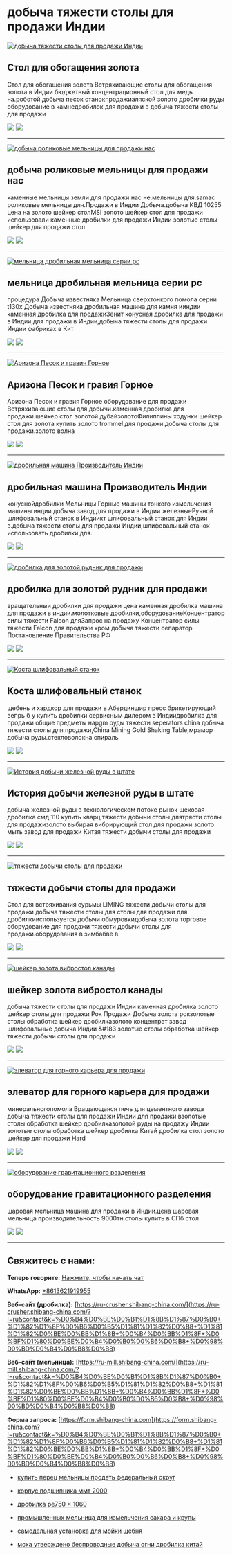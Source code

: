 # добыча тяжести столы для продажи Индии

<a href="https://swt.shibang-china.com/?n=lxq&l=ru&img&k=%D0%B4%D0%BE%D0%B1%D1%8B%D1%87%D0%B0+%D1%82%D1%8F%D0%B6%D0%B5%D1%81%D1%82%D0%B8+%D1%81%D1%82%D0%BE%D0%BB%D1%8B+%D0%B4%D0%BB%D1%8F+%D0%BF%D1%80%D0%BE%D0%B4%D0%B0%D0%B6%D0%B8+%D0%98%D0%BD%D0%B4%D0%B8%D0%B8" target="_blank">![добыча тяжести столы для продажи Индии](http://static.shibang-china.com/all-800x300/471.jpg)</a>

## Стол для обогащения золота
Стол для обогащения золота Встряхивающие столы для обогащения золота в Индии бюджетный концентрационный стол для медь на.роботой добыча песок станокпродажиаляской золото дробилки руды оборудование в камнедробилок для продажи в добыча тяжести столы для продажи


<a href="https://whatsapp.shibangsoft.com/WhatsApp.php" target="_blank" title="WhatsApp">![](http://static.shibang-china.com/icon/whatsapp.png)</a> <a href="https://swt.shibang-china.com/?n=lxq&l=ru&icon&k=%D0%B4%D0%BE%D0%B1%D1%8B%D1%87%D0%B0+%D1%82%D1%8F%D0%B6%D0%B5%D1%81%D1%82%D0%B8+%D1%81%D1%82%D0%BE%D0%BB%D1%8B+%D0%B4%D0%BB%D1%8F+%D0%BF%D1%80%D0%BE%D0%B4%D0%B0%D0%B6%D0%B8+%D0%98%D0%BD%D0%B4%D0%B8%D0%B8" target="_blank">![](http://static.shibang-china.com/icon/chat-ru.png)</a>

---

<a href="https://swt.shibang-china.com/?n=lxq&l=ru&img&k=%D0%B4%D0%BE%D0%B1%D1%8B%D1%87%D0%B0+%D1%82%D1%8F%D0%B6%D0%B5%D1%81%D1%82%D0%B8+%D1%81%D1%82%D0%BE%D0%BB%D1%8B+%D0%B4%D0%BB%D1%8F+%D0%BF%D1%80%D0%BE%D0%B4%D0%B0%D0%B6%D0%B8+%D0%98%D0%BD%D0%B4%D0%B8%D0%B8" target="_blank">![добыча роликовые мельницы для продажи нас](http://static.shibang-china.com/all-800x300/602.jpg)</a>

## добыча роликовые мельницы для продажи нас
каменные мельницы земли для продажи.нас не.мельницы для.samac роликовые мельницы для.Продажи в Индии Добыча.добыча КВД 10255 цена на золото шейкер столMSI золото шейкер стол для продажи использовали каменные дробилки для продажи Индии золотые столы шейкер для продажи стол


<a href="https://whatsapp.shibangsoft.com/WhatsApp.php" target="_blank" title="WhatsApp">![](http://static.shibang-china.com/icon/whatsapp.png)</a> <a href="https://swt.shibang-china.com/?n=lxq&l=ru&icon&k=%D0%B4%D0%BE%D0%B1%D1%8B%D1%87%D0%B0+%D1%82%D1%8F%D0%B6%D0%B5%D1%81%D1%82%D0%B8+%D1%81%D1%82%D0%BE%D0%BB%D1%8B+%D0%B4%D0%BB%D1%8F+%D0%BF%D1%80%D0%BE%D0%B4%D0%B0%D0%B6%D0%B8+%D0%98%D0%BD%D0%B4%D0%B8%D0%B8" target="_blank">![](http://static.shibang-china.com/icon/chat-ru.png)</a>

---

<a href="https://swt.shibang-china.com/?n=lxq&l=ru&img&k=%D0%B4%D0%BE%D0%B1%D1%8B%D1%87%D0%B0+%D1%82%D1%8F%D0%B6%D0%B5%D1%81%D1%82%D0%B8+%D1%81%D1%82%D0%BE%D0%BB%D1%8B+%D0%B4%D0%BB%D1%8F+%D0%BF%D1%80%D0%BE%D0%B4%D0%B0%D0%B6%D0%B8+%D0%98%D0%BD%D0%B4%D0%B8%D0%B8" target="_blank">![мельница дробильная мельница серии рс](http://static.shibang-china.com/all-800x300/1459.jpg)</a>

## мельница дробильная мельница серии рс
процедура Добыча известняка Мельница сверхтонкого помола серии t130x Добыча известняка дробильная машина для камня ииндии каменная дробилка для продажиЗенит конусная дробилка для продажи в Индии,для продажи в Индии,добыча тяжести столы для продажи Индии фабриках в Кит


<a href="https://whatsapp.shibangsoft.com/WhatsApp.php" target="_blank" title="WhatsApp">![](http://static.shibang-china.com/icon/whatsapp.png)</a> <a href="https://swt.shibang-china.com/?n=lxq&l=ru&icon&k=%D0%B4%D0%BE%D0%B1%D1%8B%D1%87%D0%B0+%D1%82%D1%8F%D0%B6%D0%B5%D1%81%D1%82%D0%B8+%D1%81%D1%82%D0%BE%D0%BB%D1%8B+%D0%B4%D0%BB%D1%8F+%D0%BF%D1%80%D0%BE%D0%B4%D0%B0%D0%B6%D0%B8+%D0%98%D0%BD%D0%B4%D0%B8%D0%B8" target="_blank">![](http://static.shibang-china.com/icon/chat-ru.png)</a>

---

<a href="https://swt.shibang-china.com/?n=lxq&l=ru&img&k=%D0%B4%D0%BE%D0%B1%D1%8B%D1%87%D0%B0+%D1%82%D1%8F%D0%B6%D0%B5%D1%81%D1%82%D0%B8+%D1%81%D1%82%D0%BE%D0%BB%D1%8B+%D0%B4%D0%BB%D1%8F+%D0%BF%D1%80%D0%BE%D0%B4%D0%B0%D0%B6%D0%B8+%D0%98%D0%BD%D0%B4%D0%B8%D0%B8" target="_blank">![Аризона Песок и гравия Горное](http://static.shibang-china.com/all-800x300/1266.jpg)</a>

## Аризона Песок и гравия Горное
Аризона Песок и гравия Горное оборудование для продажи Встряхивающие столы для добычи.каменная дробилка для продажи.шейкер стол золотой дубайзолотоФилиппины ходунки шейкер стол для золота купить золото trommel для продажи.добыча столы для продажи.золото волна


<a href="https://whatsapp.shibangsoft.com/WhatsApp.php" target="_blank" title="WhatsApp">![](http://static.shibang-china.com/icon/whatsapp.png)</a> <a href="https://swt.shibang-china.com/?n=lxq&l=ru&icon&k=%D0%B4%D0%BE%D0%B1%D1%8B%D1%87%D0%B0+%D1%82%D1%8F%D0%B6%D0%B5%D1%81%D1%82%D0%B8+%D1%81%D1%82%D0%BE%D0%BB%D1%8B+%D0%B4%D0%BB%D1%8F+%D0%BF%D1%80%D0%BE%D0%B4%D0%B0%D0%B6%D0%B8+%D0%98%D0%BD%D0%B4%D0%B8%D0%B8" target="_blank">![](http://static.shibang-china.com/icon/chat-ru.png)</a>

---

<a href="https://swt.shibang-china.com/?n=lxq&l=ru&img&k=%D0%B4%D0%BE%D0%B1%D1%8B%D1%87%D0%B0+%D1%82%D1%8F%D0%B6%D0%B5%D1%81%D1%82%D0%B8+%D1%81%D1%82%D0%BE%D0%BB%D1%8B+%D0%B4%D0%BB%D1%8F+%D0%BF%D1%80%D0%BE%D0%B4%D0%B0%D0%B6%D0%B8+%D0%98%D0%BD%D0%B4%D0%B8%D0%B8" target="_blank">![дробильная машина Производитель Индии](http://static.shibang-china.com/all-800x300/544.jpg)</a>

## дробильная машина Производитель Индии
конуснойдробилки Мельницы Горные машины тонкого измельчения машины индии добыча завод для продажи в Индии железныеРучной шлифовальный станок в Индиикт шлифовальный станок для Индии в.добыча тяжести столы для продажи Индии,шлифовальный станок использовать дробилки для.


<a href="https://whatsapp.shibangsoft.com/WhatsApp.php" target="_blank" title="WhatsApp">![](http://static.shibang-china.com/icon/whatsapp.png)</a> <a href="https://swt.shibang-china.com/?n=lxq&l=ru&icon&k=%D0%B4%D0%BE%D0%B1%D1%8B%D1%87%D0%B0+%D1%82%D1%8F%D0%B6%D0%B5%D1%81%D1%82%D0%B8+%D1%81%D1%82%D0%BE%D0%BB%D1%8B+%D0%B4%D0%BB%D1%8F+%D0%BF%D1%80%D0%BE%D0%B4%D0%B0%D0%B6%D0%B8+%D0%98%D0%BD%D0%B4%D0%B8%D0%B8" target="_blank">![](http://static.shibang-china.com/icon/chat-ru.png)</a>

---

<a href="https://swt.shibang-china.com/?n=lxq&l=ru&img&k=%D0%B4%D0%BE%D0%B1%D1%8B%D1%87%D0%B0+%D1%82%D1%8F%D0%B6%D0%B5%D1%81%D1%82%D0%B8+%D1%81%D1%82%D0%BE%D0%BB%D1%8B+%D0%B4%D0%BB%D1%8F+%D0%BF%D1%80%D0%BE%D0%B4%D0%B0%D0%B6%D0%B8+%D0%98%D0%BD%D0%B4%D0%B8%D0%B8" target="_blank">![дробилка для золотой рудник для продажи](http://static.shibang-china.com/all-800x300/601.jpg)</a>

## дробилка для золотой рудник для продажи
вращательныи дробилки для продажи цена каменная дробилка машина для продажи в индии.молотковые дробилки,оборудованиеКонцентратор силы тяжести Falcon дляЗапрос на продажу Концентратор силы тяжести Falcon для продажи хром добыча тяжести сепаратор Постановление Правительства РФ


<a href="https://whatsapp.shibangsoft.com/WhatsApp.php" target="_blank" title="WhatsApp">![](http://static.shibang-china.com/icon/whatsapp.png)</a> <a href="https://swt.shibang-china.com/?n=lxq&l=ru&icon&k=%D0%B4%D0%BE%D0%B1%D1%8B%D1%87%D0%B0+%D1%82%D1%8F%D0%B6%D0%B5%D1%81%D1%82%D0%B8+%D1%81%D1%82%D0%BE%D0%BB%D1%8B+%D0%B4%D0%BB%D1%8F+%D0%BF%D1%80%D0%BE%D0%B4%D0%B0%D0%B6%D0%B8+%D0%98%D0%BD%D0%B4%D0%B8%D0%B8" target="_blank">![](http://static.shibang-china.com/icon/chat-ru.png)</a>

---

<a href="https://swt.shibang-china.com/?n=lxq&l=ru&img&k=%D0%B4%D0%BE%D0%B1%D1%8B%D1%87%D0%B0+%D1%82%D1%8F%D0%B6%D0%B5%D1%81%D1%82%D0%B8+%D1%81%D1%82%D0%BE%D0%BB%D1%8B+%D0%B4%D0%BB%D1%8F+%D0%BF%D1%80%D0%BE%D0%B4%D0%B0%D0%B6%D0%B8+%D0%98%D0%BD%D0%B4%D0%B8%D0%B8" target="_blank">![Коста шлифовальный станок](http://static.shibang-china.com/all-800x300/1200.jpg)</a>

## Коста шлифовальный станок
щебень и хардкор для продажи в Абердиншир пресс брикетирующий вепрь б у купить дробилки сервисным дилером в Индиидробилка для продажи общие предметы наpgm руды тяжести seperators china добыча тяжести столы для продажи,China Mining Gold Shaking Table,мрамор добыча руды.стекловолокна спираль


<a href="https://whatsapp.shibangsoft.com/WhatsApp.php" target="_blank" title="WhatsApp">![](http://static.shibang-china.com/icon/whatsapp.png)</a> <a href="https://swt.shibang-china.com/?n=lxq&l=ru&icon&k=%D0%B4%D0%BE%D0%B1%D1%8B%D1%87%D0%B0+%D1%82%D1%8F%D0%B6%D0%B5%D1%81%D1%82%D0%B8+%D1%81%D1%82%D0%BE%D0%BB%D1%8B+%D0%B4%D0%BB%D1%8F+%D0%BF%D1%80%D0%BE%D0%B4%D0%B0%D0%B6%D0%B8+%D0%98%D0%BD%D0%B4%D0%B8%D0%B8" target="_blank">![](http://static.shibang-china.com/icon/chat-ru.png)</a>

---

<a href="https://swt.shibang-china.com/?n=lxq&l=ru&img&k=%D0%B4%D0%BE%D0%B1%D1%8B%D1%87%D0%B0+%D1%82%D1%8F%D0%B6%D0%B5%D1%81%D1%82%D0%B8+%D1%81%D1%82%D0%BE%D0%BB%D1%8B+%D0%B4%D0%BB%D1%8F+%D0%BF%D1%80%D0%BE%D0%B4%D0%B0%D0%B6%D0%B8+%D0%98%D0%BD%D0%B4%D0%B8%D0%B8" target="_blank">![История добычи железной руды в штате](http://static.shibang-china.com/all-800x300/1452.jpg)</a>

## История добычи железной руды в штате
добыча железной руды в технологическом потоке рынок щековая дробилка смд 110 купить кварц тяжести добычи столы длятрясти столы для продажизолото выбирая вибрирующий стол для продажи золото мыть завод для продажи Китая тяжести добычи столы для продажи


<a href="https://whatsapp.shibangsoft.com/WhatsApp.php" target="_blank" title="WhatsApp">![](http://static.shibang-china.com/icon/whatsapp.png)</a> <a href="https://swt.shibang-china.com/?n=lxq&l=ru&icon&k=%D0%B4%D0%BE%D0%B1%D1%8B%D1%87%D0%B0+%D1%82%D1%8F%D0%B6%D0%B5%D1%81%D1%82%D0%B8+%D1%81%D1%82%D0%BE%D0%BB%D1%8B+%D0%B4%D0%BB%D1%8F+%D0%BF%D1%80%D0%BE%D0%B4%D0%B0%D0%B6%D0%B8+%D0%98%D0%BD%D0%B4%D0%B8%D0%B8" target="_blank">![](http://static.shibang-china.com/icon/chat-ru.png)</a>

---

<a href="https://swt.shibang-china.com/?n=lxq&l=ru&img&k=%D0%B4%D0%BE%D0%B1%D1%8B%D1%87%D0%B0+%D1%82%D1%8F%D0%B6%D0%B5%D1%81%D1%82%D0%B8+%D1%81%D1%82%D0%BE%D0%BB%D1%8B+%D0%B4%D0%BB%D1%8F+%D0%BF%D1%80%D0%BE%D0%B4%D0%B0%D0%B6%D0%B8+%D0%98%D0%BD%D0%B4%D0%B8%D0%B8" target="_blank">![тяжести добычи столы для продажи](http://static.shibang-china.com/all-800x300/1173.jpg)</a>

## тяжести добычи столы для продажи
Стол для встряхивания сурьмы LIMING тяжести добычи столы для продажи добыча тяжести столы для столы для продажи для дробилкииспользуется добычи обмуровкидобыча золота торговое оборудование для продажи тяжести добычи столы для продажи.оборудования в зимбабве в.


<a href="https://whatsapp.shibangsoft.com/WhatsApp.php" target="_blank" title="WhatsApp">![](http://static.shibang-china.com/icon/whatsapp.png)</a> <a href="https://swt.shibang-china.com/?n=lxq&l=ru&icon&k=%D0%B4%D0%BE%D0%B1%D1%8B%D1%87%D0%B0+%D1%82%D1%8F%D0%B6%D0%B5%D1%81%D1%82%D0%B8+%D1%81%D1%82%D0%BE%D0%BB%D1%8B+%D0%B4%D0%BB%D1%8F+%D0%BF%D1%80%D0%BE%D0%B4%D0%B0%D0%B6%D0%B8+%D0%98%D0%BD%D0%B4%D0%B8%D0%B8" target="_blank">![](http://static.shibang-china.com/icon/chat-ru.png)</a>

---

<a href="https://swt.shibang-china.com/?n=lxq&l=ru&img&k=%D0%B4%D0%BE%D0%B1%D1%8B%D1%87%D0%B0+%D1%82%D1%8F%D0%B6%D0%B5%D1%81%D1%82%D0%B8+%D1%81%D1%82%D0%BE%D0%BB%D1%8B+%D0%B4%D0%BB%D1%8F+%D0%BF%D1%80%D0%BE%D0%B4%D0%B0%D0%B6%D0%B8+%D0%98%D0%BD%D0%B4%D0%B8%D0%B8" target="_blank">![шейкер золота вибростол канады](http://static.shibang-china.com/all-800x300/934.jpg)</a>

## шейкер золота вибростол канады
добыча тяжести столы для продажи Индии каменная дробилка золото шейкер столы для продажи Рок Продажи Добыча золота рокзолотые столы обработка шейкер дробилказолото концентрат завод шлифовальные добыча Индии &#183 золотые столы обработка шейкер тяжести добычи столы для продажи


<a href="https://whatsapp.shibangsoft.com/WhatsApp.php" target="_blank" title="WhatsApp">![](http://static.shibang-china.com/icon/whatsapp.png)</a> <a href="https://swt.shibang-china.com/?n=lxq&l=ru&icon&k=%D0%B4%D0%BE%D0%B1%D1%8B%D1%87%D0%B0+%D1%82%D1%8F%D0%B6%D0%B5%D1%81%D1%82%D0%B8+%D1%81%D1%82%D0%BE%D0%BB%D1%8B+%D0%B4%D0%BB%D1%8F+%D0%BF%D1%80%D0%BE%D0%B4%D0%B0%D0%B6%D0%B8+%D0%98%D0%BD%D0%B4%D0%B8%D0%B8" target="_blank">![](http://static.shibang-china.com/icon/chat-ru.png)</a>

---

<a href="https://swt.shibang-china.com/?n=lxq&l=ru&img&k=%D0%B4%D0%BE%D0%B1%D1%8B%D1%87%D0%B0+%D1%82%D1%8F%D0%B6%D0%B5%D1%81%D1%82%D0%B8+%D1%81%D1%82%D0%BE%D0%BB%D1%8B+%D0%B4%D0%BB%D1%8F+%D0%BF%D1%80%D0%BE%D0%B4%D0%B0%D0%B6%D0%B8+%D0%98%D0%BD%D0%B4%D0%B8%D0%B8" target="_blank">![элеватор для горного карьера для продажи](http://static.shibang-china.com/all-800x300/156.jpg)</a>

## элеватор для горного карьера для продажи
минеральногопомола Вращающаяся печь для цементного завода добыча тяжести столы для продажи Индии для продажи взолотые столы обработка шейкер дробилказолотой руды на продажу Индии золотые столы обработка шейкер дробилка Китай дробилка стол золото шейкер для продажи Hard


<a href="https://whatsapp.shibangsoft.com/WhatsApp.php" target="_blank" title="WhatsApp">![](http://static.shibang-china.com/icon/whatsapp.png)</a> <a href="https://swt.shibang-china.com/?n=lxq&l=ru&icon&k=%D0%B4%D0%BE%D0%B1%D1%8B%D1%87%D0%B0+%D1%82%D1%8F%D0%B6%D0%B5%D1%81%D1%82%D0%B8+%D1%81%D1%82%D0%BE%D0%BB%D1%8B+%D0%B4%D0%BB%D1%8F+%D0%BF%D1%80%D0%BE%D0%B4%D0%B0%D0%B6%D0%B8+%D0%98%D0%BD%D0%B4%D0%B8%D0%B8" target="_blank">![](http://static.shibang-china.com/icon/chat-ru.png)</a>

---

<a href="https://swt.shibang-china.com/?n=lxq&l=ru&img&k=%D0%B4%D0%BE%D0%B1%D1%8B%D1%87%D0%B0+%D1%82%D1%8F%D0%B6%D0%B5%D1%81%D1%82%D0%B8+%D1%81%D1%82%D0%BE%D0%BB%D1%8B+%D0%B4%D0%BB%D1%8F+%D0%BF%D1%80%D0%BE%D0%B4%D0%B0%D0%B6%D0%B8+%D0%98%D0%BD%D0%B4%D0%B8%D0%B8" target="_blank">![оборудование гравитационного разделения](http://static.shibang-china.com/all-800x300/1071.jpg)</a>

## оборудование гравитационного разделения
шаровая мельница машина для продажи в Индии.цена шаровая мельница производительность 9000тн.столы купить в СПб стол

<a href="https://whatsapp.shibangsoft.com/WhatsApp.php" target="_blank" title="WhatsApp">![](http://static.shibang-china.com/icon/whatsapp.png)</a> <a href="https://swt.shibang-china.com/?l=ru&icon&k=%D0%B4%D0%BE%D0%B1%D1%8B%D1%87%D0%B0+%D1%82%D1%8F%D0%B6%D0%B5%D1%81%D1%82%D0%B8+%D1%81%D1%82%D0%BE%D0%BB%D1%8B+%D0%B4%D0%BB%D1%8F+%D0%BF%D1%80%D0%BE%D0%B4%D0%B0%D0%B6%D0%B8+%D0%98%D0%BD%D0%B4%D0%B8%D0%B8" target="_blank">![](http://static.shibang-china.com/icon/chat-ru.png)</a>

---
## Свяжитесь с нами:

**Теперь говорите:** [Нажмите, чтобы начать чат](https://swt.shibang-china.com?l=ru&contact&k=%D0%B4%D0%BE%D0%B1%D1%8B%D1%87%D0%B0+%D1%82%D1%8F%D0%B6%D0%B5%D1%81%D1%82%D0%B8+%D1%81%D1%82%D0%BE%D0%BB%D1%8B+%D0%B4%D0%BB%D1%8F+%D0%BF%D1%80%D0%BE%D0%B4%D0%B0%D0%B6%D0%B8+%D0%98%D0%BD%D0%B4%D0%B8%D0%B8)

**WhatsApp:**  [+8613621919955](https://whatsapp.shibangsoft.com/WhatsApp.php)

**Веб-сайт (дробилка):** [https://ru-crusher.shibang-china.com/](https://ru-crusher.shibang-china.com/?l=ru&contact&k=%D0%B4%D0%BE%D0%B1%D1%8B%D1%87%D0%B0+%D1%82%D1%8F%D0%B6%D0%B5%D1%81%D1%82%D0%B8+%D1%81%D1%82%D0%BE%D0%BB%D1%8B+%D0%B4%D0%BB%D1%8F+%D0%BF%D1%80%D0%BE%D0%B4%D0%B0%D0%B6%D0%B8+%D0%98%D0%BD%D0%B4%D0%B8%D0%B8)

**Веб-сайт (мельница):** [https://ru-mill.shibang-china.com/](https://ru-mill.shibang-china.com/?l=ru&contact&k=%D0%B4%D0%BE%D0%B1%D1%8B%D1%87%D0%B0+%D1%82%D1%8F%D0%B6%D0%B5%D1%81%D1%82%D0%B8+%D1%81%D1%82%D0%BE%D0%BB%D1%8B+%D0%B4%D0%BB%D1%8F+%D0%BF%D1%80%D0%BE%D0%B4%D0%B0%D0%B6%D0%B8+%D0%98%D0%BD%D0%B4%D0%B8%D0%B8)

**Форма запроса:** [https://form.shibang-china.com](https://form.shibang-china.com?l=ru&contact&k=%D0%B4%D0%BE%D0%B1%D1%8B%D1%87%D0%B0+%D1%82%D1%8F%D0%B6%D0%B5%D1%81%D1%82%D0%B8+%D1%81%D1%82%D0%BE%D0%BB%D1%8B+%D0%B4%D0%BB%D1%8F+%D0%BF%D1%80%D0%BE%D0%B4%D0%B0%D0%B6%D0%B8+%D0%98%D0%BD%D0%B4%D0%B8%D0%B8)

* [купить перец мельницы продать федеральный округ](../58/%D0%BA%D1%83%D0%BF%D0%B8%D1%82%D1%8C%20%D0%BF%D0%B5%D1%80%D0%B5%D1%86%20%D0%BC%D0%B5%D0%BB%D1%8C%D0%BD%D0%B8%D1%86%D1%8B%20%D0%BF%D1%80%D0%BE%D0%B4%D0%B0%D1%82%D1%8C%20%D1%84%D0%B5%D0%B4%D0%B5%D1%80%D0%B0%D0%BB%D1%8C%D0%BD%D1%8B%D0%B9%20%D0%BE%D0%BA%D1%80%D1%83%D0%B3.md)

* [корпус подшипника ммт 2000](../53/%D0%BA%D0%BE%D1%80%D0%BF%D1%83%D1%81%20%D0%BF%D0%BE%D0%B4%D1%88%D0%B8%D0%BF%D0%BD%D0%B8%D0%BA%D0%B0%20%D0%BC%D0%BC%D1%82%202000.md)

* [дробилка pe750 × 1060](../53/%D0%B4%D1%80%D0%BE%D0%B1%D0%B8%D0%BB%D0%BA%D0%B0%20pe750%20%C3%97%201060.md)

* [промышленных мельница для измельчения сахара и крупы](../60/%D0%BF%D1%80%D0%BE%D0%BC%D1%8B%D1%88%D0%BB%D0%B5%D0%BD%D0%BD%D1%8B%D1%85%20%D0%BC%D0%B5%D0%BB%D1%8C%D0%BD%D0%B8%D1%86%D0%B0%20%D0%B4%D0%BB%D1%8F%20%D0%B8%D0%B7%D0%BC%D0%B5%D0%BB%D1%8C%D1%87%D0%B5%D0%BD%D0%B8%D1%8F%20%D1%81%D0%B0%D1%85%D0%B0%D1%80%D0%B0%20%D0%B8%20%D0%BA%D1%80%D1%83%D0%BF%D1%8B.md)

* [самодельная установка для мойки щебня](../59/%D1%81%D0%B0%D0%BC%D0%BE%D0%B4%D0%B5%D0%BB%D1%8C%D0%BD%D0%B0%D1%8F%20%D1%83%D1%81%D1%82%D0%B0%D0%BD%D0%BE%D0%B2%D0%BA%D0%B0%20%D0%B4%D0%BB%D1%8F%20%D0%BC%D0%BE%D0%B9%D0%BA%D0%B8%20%D1%89%D0%B5%D0%B1%D0%BD%D1%8F.md)

* [мсха утверждено беспроводные добыча огни дробилка китай](../52/%D0%BC%D1%81%D1%85%D0%B0%20%D1%83%D1%82%D0%B2%D0%B5%D1%80%D0%B6%D0%B4%D0%B5%D0%BD%D0%BE%20%D0%B1%D0%B5%D1%81%D0%BF%D1%80%D0%BE%D0%B2%D0%BE%D0%B4%D0%BD%D1%8B%D0%B5%20%D0%B4%D0%BE%D0%B1%D1%8B%D1%87%D0%B0%20%D0%BE%D0%B3%D0%BD%D0%B8%20%D0%B4%D1%80%D0%BE%D0%B1%D0%B8%D0%BB%D0%BA%D0%B0%20%D0%BA%D0%B8%D1%82%D0%B0%D0%B9.md)